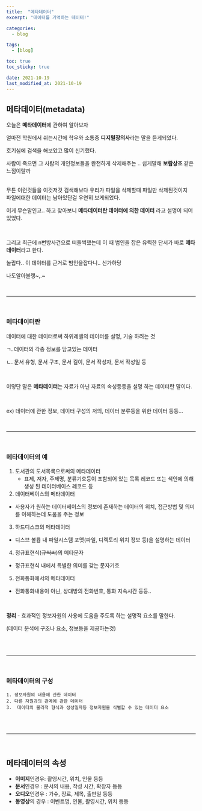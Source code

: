 ```yaml
---
title:  "메타데이터"
excerpt: "데이터를 기억하는 데이터!"

categories:
  -	blog

tags:
  - [blog]

toc: true
toc_sticky: true

date: 2021-10-19
last_modified_at: 2021-10-19
---
```






## 메타데이터(metadata)

오늘은 **메타데이터**에 관하여 알아보자<br/>

얼마전 학원에서 쉬는시간에 학우와 소통중 **디지털장의사**라는 말을 듣게되었다.<br/>

호기심에 검색을 해보았고 많이 신기했다.<br/>

사람이 죽으면 그 사람의 개인정보들을 완전하게 삭제해주는 .. 쉽게말해 **보람상조** 같은느낌이랄까<br/><br/>

무튼 이런것들을 이것저것 검색해보다 우리가 파일을 삭제할때 파일만 삭제된것이지<br/> 파일에대한 데이터는 남아있단걸 우연히 보게되었다.<br/>

이게 무슨말인고.. 하고 찾아보니 **메타데이터란 데이터에 의한 데이터** 라고 설명이 되어있었다.<br/>

<br/>

그리고 최근에 n번방사건으로 떠들썩했는데 이 때 범인을 잡은 유력한 단서가 바로 **메타데이터**라고 한다.<br/>

놀랍다.. 이 데이터를 근거로 범인을잡다니.. 신가하당<br/>

나도알아볼랭~,.~

<br/>



---

<br/>

### 메타데이터란

데이터에 대한 데이터로써 하위레벨의 데이터를 설명, 기술 하려는 것 <br/>

ㄱ. 데이터의 각종 정보를 담고있는 데이터

ㄴ. 문서 유형, 문서 구조, 문서 길이, 문서 작성자, 문서 작성일 등

<br/>

이렇단 말은 **메타데이터**는 자료가 아닌 자료의 속성등등을 설명 하는 데이터란 말이다.<br/>

<br/>

ex) 데이터에 관한 정보, 데이터 구성의 저의, 데이터 분류등을 위한 데이터 등등...<br/>

<br/>

---

<br/>

### 메타데이터의 예

1. 도서관의 도서목록으로써의 메타데이터
   - 표제, 저자, 주제명, 분류기호등이 포함되어 있는 목록 레코드 또는 색인에 의해 생성 된 데이터베이스 레코드 등
2.  데이터베이스의 메타데이터
   - 사용자가 원하는 데이터베이스의 정보에 존재하는 데이터의 위치, 접근방법 및 의미를 이해하는데 도움을 주는 정보
3.  하드디스크의 메타데이터
   - 디스브 볼륨 내 파일시스템 포맷(파일, 디렉토리 위치 정보 등)을 설명하는 데이터
4.  정규표현식(~~규식씨~~)의 메타문자
   - 정규표현식 내에서 특별한 의미를 갖는 문자기호
5.  전화통화에서의 메타데이터
   - 전화통화내용이 아닌, 상대방의 전화번호, 통화 지속시간 등등..

<br/>

**정리**  -  효과적인 정보자원의 사용에 도움을 주도록 하는 설명적 요소를 말한다.<br/>

(데이터 분석에 구조나 요소, 정보등을 제공하는것)

<br/>

<br/>

***

<br/>

### 메타데이터의 구성

	1. 정보자원의 내용에 관한 데이터
 	2. 다른 자원과의 관계에 관한 데이터
 	3.  데이터의 물리적 형식과 생성일자등 정보자원을 식별할 수 있는 데이터 요소

<br/>

<br/>

***

<br/>

## 메타데이터의 속성

* **이미지**인경우:  촬영시간, 위치, 인물 등등
* **문서**인경우 : 문서의 내용, 작성 시간, 확장자 등등
*  **오디오**인경우 : 가수, 장르, 제목, 출판일 등등
* **동영상**의 경우 : 이벤트명, 인물, 촬영시간, 위치 등등

<br/>

<br/>



